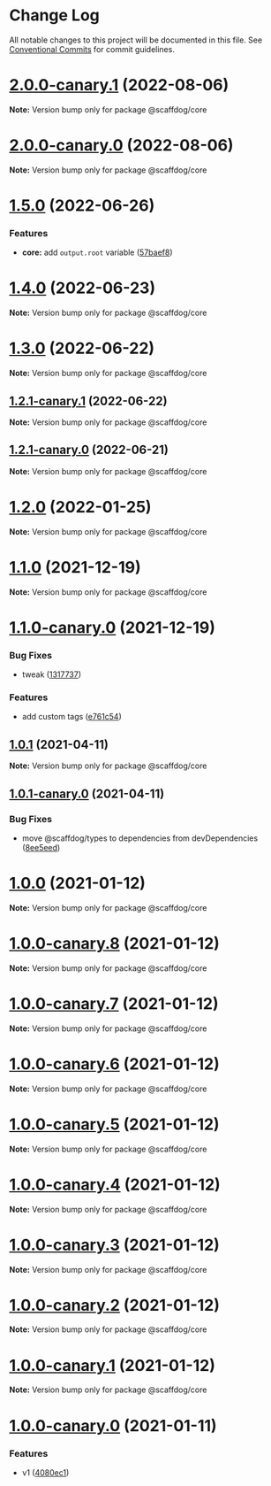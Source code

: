 # Change Log

All notable changes to this project will be documented in this file.
See [Conventional Commits](https://conventionalcommits.org) for commit guidelines.

# [2.0.0-canary.1](https://github.com/cats-oss/scaffdog/compare/v2.0.0-canary.0...v2.0.0-canary.1) (2022-08-06)

**Note:** Version bump only for package @scaffdog/core





# [2.0.0-canary.0](https://github.com/cats-oss/scaffdog/compare/v1.5.0...v2.0.0-canary.0) (2022-08-06)

**Note:** Version bump only for package @scaffdog/core





# [1.5.0](https://github.com/cats-oss/scaffdog/compare/v1.4.0...v1.5.0) (2022-06-26)

### Features

- **core:** add `output.root` variable ([57baef8](https://github.com/cats-oss/scaffdog/commit/57baef84bde86c92976416a738e5c28ef397f47e))

# [1.4.0](https://github.com/cats-oss/scaffdog/compare/v1.3.0...v1.4.0) (2022-06-23)

**Note:** Version bump only for package @scaffdog/core

# [1.3.0](https://github.com/cats-oss/scaffdog/compare/v1.2.1-canary.1...v1.3.0) (2022-06-22)

**Note:** Version bump only for package @scaffdog/core

## [1.2.1-canary.1](https://github.com/cats-oss/scaffdog/compare/v1.2.1-canary.0...v1.2.1-canary.1) (2022-06-22)

**Note:** Version bump only for package @scaffdog/core

## [1.2.1-canary.0](https://github.com/cats-oss/scaffdog/compare/v1.2.0...v1.2.1-canary.0) (2022-06-21)

**Note:** Version bump only for package @scaffdog/core

# [1.2.0](https://github.com/cats-oss/scaffdog/compare/v1.1.0...v1.2.0) (2022-01-25)

**Note:** Version bump only for package @scaffdog/core

# [1.1.0](https://github.com/cats-oss/scaffdog/compare/v1.1.0-canary.0...v1.1.0) (2021-12-19)

**Note:** Version bump only for package @scaffdog/core

# [1.1.0-canary.0](https://github.com/cats-oss/scaffdog/compare/v1.0.1...v1.1.0-canary.0) (2021-12-19)

### Bug Fixes

- tweak ([1317737](https://github.com/cats-oss/scaffdog/commit/1317737184f63d274de5057de87caa76aa648f47))

### Features

- add custom tags ([e761c54](https://github.com/cats-oss/scaffdog/commit/e761c546eb3265ef879454d4a29fcc3972397c43))

## [1.0.1](https://github.com/cats-oss/scaffdog/compare/v1.0.1-canary.0...v1.0.1) (2021-04-11)

**Note:** Version bump only for package @scaffdog/core

## [1.0.1-canary.0](https://github.com/cats-oss/scaffdog/compare/v1.0.0...v1.0.1-canary.0) (2021-04-11)

### Bug Fixes

- move @scaffdog/types to dependencies from devDependencies ([8ee5eed](https://github.com/cats-oss/scaffdog/commit/8ee5eedd59bf8e0ccbf12a3884e662fe387980b6))

# [1.0.0](https://github.com/cats-oss/scaffdog/compare/v1.0.0-canary.8...v1.0.0) (2021-01-12)

**Note:** Version bump only for package @scaffdog/core

# [1.0.0-canary.8](https://github.com/cats-oss/scaffdog/compare/v1.0.0-canary.7...v1.0.0-canary.8) (2021-01-12)

**Note:** Version bump only for package @scaffdog/core

# [1.0.0-canary.7](https://github.com/cats-oss/scaffdog/compare/v1.0.0-canary.6...v1.0.0-canary.7) (2021-01-12)

**Note:** Version bump only for package @scaffdog/core

# [1.0.0-canary.6](https://github.com/cats-oss/scaffdog/compare/v1.0.0-canary.5...v1.0.0-canary.6) (2021-01-12)

**Note:** Version bump only for package @scaffdog/core

# [1.0.0-canary.5](https://github.com/cats-oss/scaffdog/compare/v1.0.0-canary.4...v1.0.0-canary.5) (2021-01-12)

**Note:** Version bump only for package @scaffdog/core

# [1.0.0-canary.4](https://github.com/cats-oss/scaffdog/compare/v1.0.0-canary.3...v1.0.0-canary.4) (2021-01-12)

**Note:** Version bump only for package @scaffdog/core

# [1.0.0-canary.3](https://github.com/cats-oss/scaffdog/compare/v1.0.0-canary.2...v1.0.0-canary.3) (2021-01-12)

**Note:** Version bump only for package @scaffdog/core

# [1.0.0-canary.2](https://github.com/cats-oss/scaffdog/compare/v1.0.0-canary.1...v1.0.0-canary.2) (2021-01-12)

**Note:** Version bump only for package @scaffdog/core

# [1.0.0-canary.1](https://github.com/cats-oss/scaffdog/compare/v1.0.0-canary.0...v1.0.0-canary.1) (2021-01-12)

**Note:** Version bump only for package @scaffdog/core

# [1.0.0-canary.0](https://github.com/cats-oss/scaffdog/compare/v0.3.0...v1.0.0-canary.0) (2021-01-11)

### Features

- v1 ([4080ec1](https://github.com/cats-oss/scaffdog/commit/4080ec14ef4397bd9061afca92eaf742926e58ac))
